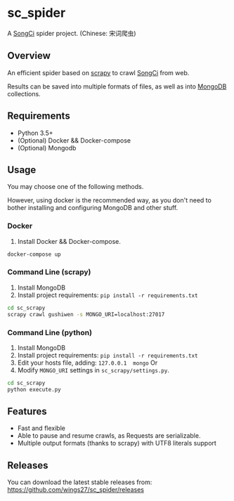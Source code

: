 # sc_spider
A [SongCi](https://en.wikipedia.org/wiki/Ci_(poetry)) spider project. (Chinese: 宋词爬虫)

## Overview
An efficient spider based on [scrapy](https://github.com/scrapy/scrapy) to crawl [SongCi](https://en.wikipedia.org/wiki/Ci_(poetry)) from web.

Results can be saved into multiple formats of files, as well as into [MongoDB](https://www.mongodb.com/) collections.

## Requirements

* Python 3.5+
* (Optional) Docker && Docker-compose
* (Optional) Mongodb

## Usage

You may choose one of the following methods.

However, using docker is the recommended way, as you don't need to bother installing and configuring MongoDB and other stuff.

### Docker

1. Install Docker && Docker-compose.

```bash
docker-compose up
```

### Command Line (scrapy)

1. Install MongoDB
2. Install project requirements: `pip install -r requirements.txt`

```bash
cd sc_scrapy
scrapy crawl gushiwen -s MONGO_URI=localhost:27017
```

### Command Line (python)

1. Install MongoDB
2. Install project requirements: `pip install -r requirements.txt`
3. Edit your hosts file, adding: `127.0.0.1  mongo`
Or
4. Modify `MONGO_URI` settings in `sc_scrapy/settings.py`.

```bash
cd sc_scrapy
python execute.py
```

## Features

* Fast and flexible
* Able to pause and resume crawls, as Requests are serializable.
* Multiple output formats (thanks to scrapy) with UTF8 literals support

## Releases

You can download the latest stable releases from: https://github.com/wings27/sc_spider/releases
